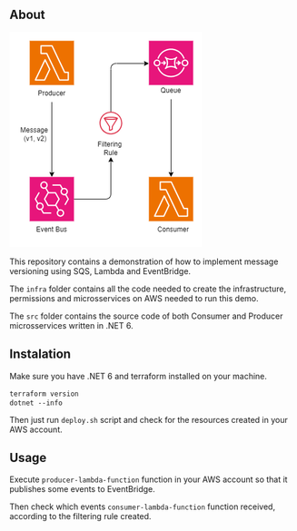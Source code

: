 ## About

![Image explaing how this demo works](assets/sqs-versioning.png)

This repository contains a demonstration of how to implement message versioning using SQS, Lambda and EventBridge.

The `infra` folder contains all the code needed to create the infrastructure, permissions and microsservices on AWS needed to run this demo. 

The `src` folder contains the source code of both Consumer and Producer microsservices written in .NET 6.

## Instalation 

Make sure you have .NET 6 and terraform installed on your machine.

```
terraform version
dotnet --info
```

Then just run `deploy.sh` script and check for the resources created in your AWS account.

## Usage

Execute `producer-lambda-function` function in your AWS account so that it publishes some events to EventBridge.

Then check which events `consumer-lambda-function` function received, according to the filtering rule created. 
